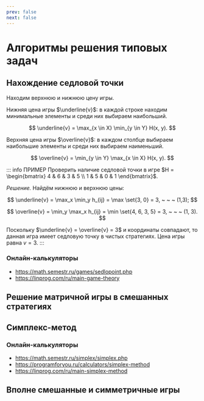 ```yaml
---
prev: false
next: false
---
```


# Алгоритмы решения типовых задач

## Нахождение седловой точки

Находим верхнюю и нижнюю цену игры.

Нижняя цена игры $\underline{v}$: в каждой строке находим минимальные элементы и среди них выбираем наибольший.

$$
\underline{v} = \max_{x \in X} \min_{y \in Y} H(x, y).
$$

Верхняя цена игры $\overline{v}$: в каждом столбце выбираем наибольшие элементы и среди них выбираем наименьший.

$$
\overline{v} = \min_{y \in Y} \max_{x \in X} H(x, y).
$$

::: info ПРИМЕР
Проверить наличие седловой точки в игре $H = \begin{bmatrix} 4 & 6 & 3 & 5 \\ 1 & 5 & 0 & 1 \end{bmatrix}$.

*Решение.* Найдём нижнюю и верхнюю цены:

$$
\underline{v} = \max_x \min_y h_{ij} = \max \set{3, 0} = 3, ~ ~ ~ (1,3);
$$

$$
\overline{v} = \min_y \max_x h_{ij} = \min \set{4, 6, 3, 5} = 3, ~ ~ ~ (1, 3).
$$

Поскольку $\underline{v} = \overline{v} = 3$ и координаты совпадают, то данная игра имеет седловую точку в чистых стратегиях. Цена игры равна $v = 3$.
:::


### Онлайн-калькуляторы
* https://math.semestr.ru/games/sedlopoint.php
* https://linprog.com/ru/main-game-theory

## Решение матричной игры в смешанных стратегиях

## Симплекс-метод

### Онлайн-калькуляторы
* https://math.semestr.ru/simplex/simplex.php
* https://programforyou.ru/calculators/simplex-method
* https://linprog.com/ru/main-simplex-method

## Вполне смешанные и симметричные игры